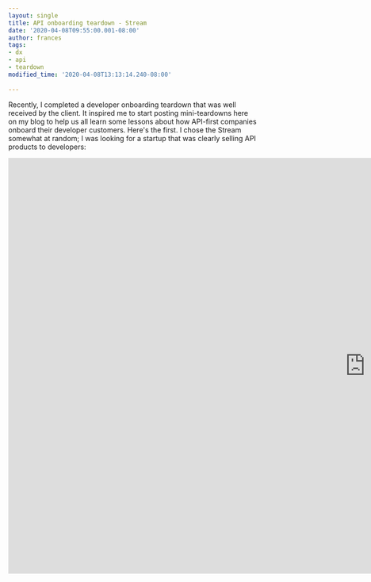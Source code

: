 ```yaml
---
layout: single
title: API onboarding teardown - Stream
date: '2020-04-08T09:55:00.001-08:00'
author: frances
tags:
- dx
- api
- teardown
modified_time: '2020-04-08T13:13:14.240-08:00'
 
---
```


Recently, I completed a developer onboarding teardown that was well received by the client. It inspired me to start posting mini-teardowns here on my blog to help us all learn some lessons about how API-first companies onboard their developer customers. Here's the first. I chose the Stream somewhat at random; I was looking for a startup that was clearly selling API products to developers:

<iframe src="https://docs.google.com/presentation/d/e/2PACX-1vTd3HUZZ-45aUTqJXxwXr1nIe2iY2nuqoIq62edpLU0rOXVu1tRfufC8mvVM4SfwjF86qL_zQtXH5sr/embed?start=false&loop=false&delayms=60000" frameborder="0" width="1440" height="839" allowfullscreen="true" mozallowfullscreen="true" webkitallowfullscreen="true"></iframe>
